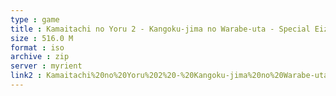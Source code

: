 ```yaml
---
type : game
title : Kamaitachi no Yoru 2 - Kangoku-jima no Warabe-uta - Special Eizou (Japan)
size : 516.0 M
format : iso
archive : zip
server : myrient
link2 : Kamaitachi%20no%20Yoru%202%20-%20Kangoku-jima%20no%20Warabe-uta%20-%20Special%20Eizou%20%28Japan%29
---
```

